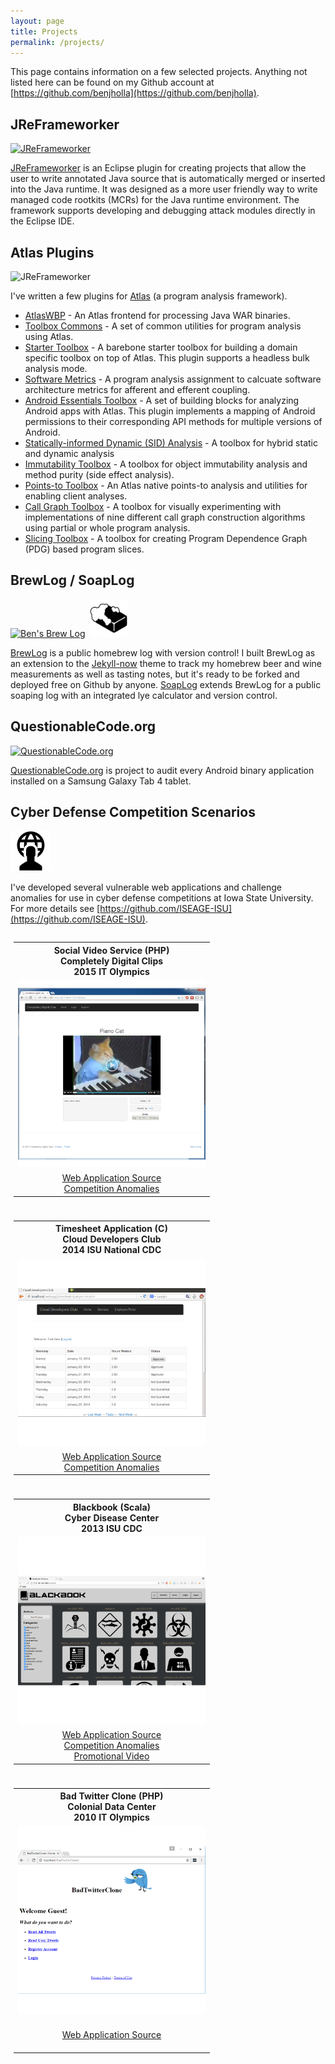 ```yaml
---
layout: page
title: Projects
permalink: /projects/
---
```


This page contains information on a few selected projects. Anything not listed here can be found on my Github account at [https://github.com/benjholla](https://github.com/benjholla).

## JReFrameworker
<a href="https://jreframeworker.com/"><img src="https://jreframeworker.com/images/JReFrameworker.png" alt="JReFrameworker" width="48" height="55" /></a>

[JReFrameworker](https://jreframeworker.com/) is an Eclipse plugin for creating projects that allow the user to write annotated Java source that is automatically merged or inserted into the Java runtime. It was designed as a more user friendly way to write managed code rootkits (MCRs) for the Java runtime environment. The framework supports developing and debugging attack modules directly in the Eclipse IDE.

## Atlas Plugins
<img src="https://ben-holland.com/AtlasWBP/images/toolbox.png" alt="JReFrameworker" width="55" height="55" />

I've written a few plugins for [Atlas](http://www.ensoftcorp.com/atlas/) (a program analysis framework).

- [AtlasWBP](https://ben-holland.com/AtlasWBP/) - An Atlas frontend for processing Java WAR binaries.
- [Toolbox Commons](https://ensoftcorp.github.io/toolbox-commons/) - A set of common utilities for program analysis using Atlas.
- [Starter Toolbox](https://github.com/EnSoftCorp/Starter-Toolbox) - A barebone starter toolbox for building a domain specific toolbox on top of Atlas. This plugin supports a headless bulk analysis mode.
- [Software Metrics](https://github.com/benjholla/SoftwareMetricsAssignment) - A program analysis assignment to calcuate software architecture metrics for afferent and efferent coupling.
- [Android Essentials Toolbox](https://ensoftcorp.github.io/android-essentials-toolbox/) - A set of building blocks for analyzing Android apps with Atlas. This plugin implements a mapping of Android permissions to their corresponding API methods for multiple versions of Android.
- [Statically-informed Dynamic (SID) Analysis](https://ensoftcorp.github.io/SID/) - A toolbox for hybrid static and dynamic analysis
- [Immutability Toolbox](https://ensoftcorp.github.io/immutability-toolbox/) - A toolbox for object immutability analysis and method purity (side effect analysis).
- [Points-to Toolbox](https://ensoftcorp.github.io/points-to-toolbox/) - An Atlas native points-to analysis and utilities for enabling client analyses.
- [Call Graph Toolbox](https://ensoftcorp.github.io/call-graph-toolbox) - A toolbox for visually experimenting with implementations of nine different call graph construction algorithms using partial or whole program analysis.
- [Slicing Toolbox](https://ensoftcorp.github.io/slicing-toolbox/) - A toolbox for creating Program Dependence Graph (PDG) based program slices.

## BrewLog&nbsp;/&nbsp;SoapLog
<a href="https://ben-holland.com/BrewLog/"><img src="https://raw.githubusercontent.com/benjholla/BrewLog/master/images/logo.png" alt="Ben's Brew Log" width="55" height="55" /></a>&nbsp;&nbsp;<a href="https://ben-holland.com/SoapLog/"><img src="https://raw.githubusercontent.com/benjholla/SoapLog/master/images/logo.png" alt="Ben's Soap Log" width="60" height="60" /></a>

[BrewLog](https://github.com/benjholla/BrewLog) is a public homebrew log with version control!  I built BrewLog as an extension to the [Jekyll-now](https://github.com/barryclark/jekyll-now) theme to track my homebrew beer and wine measurements as well as tasting notes, but it's ready to be forked and deployed free on Github by anyone. [SoapLog](https://github.com/benjholla/SoapLog) extends BrewLog for a public soaping log with an integrated lye calculator and version control.

## QuestionableCode.org
<a href="https://questionablecode.org"><img src="https://raw.githubusercontent.com/questionablecode/questionablecode.github.io/master/images/logo.png" alt="QuestionableCode.org" width="65" height="65" /></a>

[QuestionableCode.org](https://questionablecode.org) is project to audit every Android binary application installed on a Samsung Galaxy Tab 4 tablet.

## Cyber Defense Competition Scenarios
<a href="https://github.com/ISEAGE-ISU"><img src="/images/cdc.png" alt="Cyber Defense Competition Scenarios" width="65" height="65" /></a>

I've developed several vulnerable web applications and challenge anomalies for use in cyber defense competitions at Iowa State University.  For more details see [https://github.com/ISEAGE-ISU](https://github.com/ISEAGE-ISU).

<center>

<div style="float:left; margin-left:5px; margin-right:5px; margin-bottom:10px;">
<table>
  <tr>
    <th><b>Social&nbsp;Video&nbsp;Service</b>&nbsp;(PHP)<br>Completely&nbsp;Digital&nbsp;Clips<br>2015&nbsp;IT&nbsp;Olympics</th>
  </tr>
  <tr>
    <td>
    	<a href="/images/projects/bad-youtube/homepage.png" data-lightbox="bad-youtube" data-title="Social Video Service">
    		<img style="max-width:300px" src="/images/projects/bad-youtube/thumbnail.png" alt="Social Video Service Screenshot"/>
    	</a>
		<a href="/images/projects/bad-youtube/architecture.png" data-lightbox="bad-youtube" data-title="Social Video Service Architecture"></a>
    </td>
  </tr>
  <tr>
    <td><center><a href="https://github.com/benjholla/CompletelyDigitalClips">Web Application Source</a><br /><a href="https://github.com/benjholla/CompletelyDigitalClips/tree/master/anomalies">Competition Anomalies</a></center></td>
  </tr>
</table>
</div>

<div style="float:left; margin-left:5px; margin-right:5px; margin-bottom:10px;">
<table>
  <tr>
    <th><b>Timesheet&nbsp;Application</b>&nbsp;(C)<br>Cloud&nbsp;Developers&nbsp;Club<br>2014&nbsp;ISU&nbsp;National&nbsp;CDC</th>
  </tr>
  <tr>
    <td>
    	<a href="/images/projects/timesheet/timesheet.png" data-lightbox="timesheet-application" data-title="Timesheet Application">
    		<img style="max-width:300px" src="/images/projects/timesheet/thumbnail.png" alt="Timesheet Application Screenshot"/>
    	</a>
		<a href="/images/projects/timesheet/homepage.png" data-lightbox="timesheet-application" data-title="Web Application Homepage"></a>
		<a href="/images/projects/timesheet/portal.png" data-lightbox="timesheet-application" data-title="Timesheet Application Employee Portal"></a>
		<a href="/images/projects/timesheet/admin.png" data-lightbox="timesheet-application" data-title="Timesheet Application Admin Functions"></a>
    </td>
  </tr>
  <tr>
    <td><center><a href="https://github.com/benjholla/NCDC2014">Web Application Source</a><br /><a href="https://github.com/benjholla/ISU_Spring_2014_NCDC_Anomalies">Competition Anomalies</a></center></td>
  </tr>
</table>
</div>

<div style="float:left; margin-left:5px; margin-right:5px; margin-bottom:10px;">
<table>
  <tr>
    <th><b>Blackbook</b>&nbsp;(Scala)<br>Cyber&nbsp;Disease&nbsp;Center<br>2013&nbsp;ISU&nbsp;CDC</th>
  </tr>
  <tr>
    <td>
		<a href="/images/projects/blackbook/blackbook.png" data-lightbox="blackbook" data-title="Blackbook">
    		<img style="max-width:300px" src="/images/projects/blackbook/thumbnail.png" alt="Blackbook Screenshot"/>
    	</a>
		<a href="/images/projects/blackbook/blackbook_login.png" data-lightbox="blackbook" data-title="Blackbook Login"></a>
		<a href="/images/projects/blackbook/blackbook_users.png" data-lightbox="blackbook" data-title="Blackbook Users"></a>
		<a href="/images/projects/blackbook/blackbook_ledger.png" data-lightbox="blackbook" data-title="Blackbook Ledger"></a>
		<a href="/images/projects/blackbook/anonymouse.png" data-lightbox="blackbook" data-title="Fictional Adversary"></a>
	</td>
  </tr>
  <tr>
    <td><center><a href="https://github.com/benjholla/Blackbook">Web Application Source</a><br /><a href="https://github.com/benjholla/ISU_Fall_2013_CDC_Anomalies">Competition Anomalies</a><br /><a href="https://www.youtube.com/watch?v=YHz0pKAQo64">Promotional Video</a></center></td>
  </tr>
</table>
</div>

<div style="float:left; margin-left:5px; margin-right:5px; margin-bottom:10px;">
<table>
  <tr>
    <th><b>Bad&nbsp;Twitter&nbsp;Clone</b>&nbsp;(PHP)<br>Colonial&nbsp;Data&nbsp;Center<br>2010&nbsp;IT&nbsp;Olympics</th>
  </tr>
  <tr>
    <td>
		<a href="/images/projects/bad-twitter/homepage.png" data-lightbox="bad-twitter-clone" data-title="Bad Twitter Clone">
    		<img style="max-width:300px" src="/images/projects/bad-twitter/thumbnail.png" alt="Bad Twitter Clone"/>
    	</a>
	</td>
  </tr>
  <tr>
    <td><center>&nbsp;<br /><a href="https://github.com/benjholla/BadTwitterClone">Web Application Source</a><br />&nbsp;<br /></center></td>
  </tr>
</table>
</div>

</center>